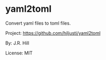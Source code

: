 # yaml2toml

Convert yaml files to toml files.

Project: https://github.com/hiljusti/yaml2toml

By: J.R. Hill

License: MIT

